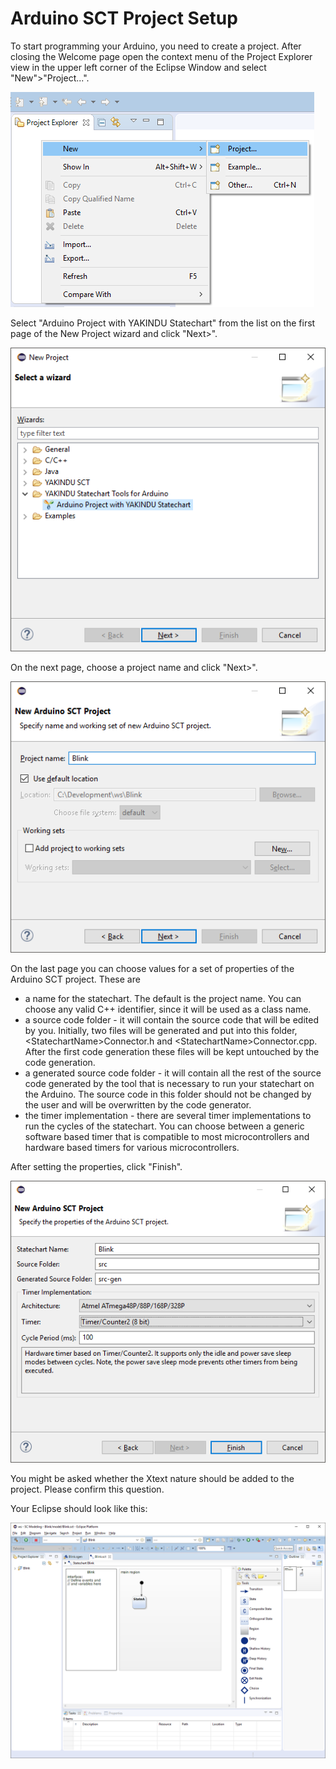 # Arduino SCT Project Setup

To start programming your Arduino, you need to create a project. After closing the Welcome page open the context menu of the Project Explorer view in the upper left corner of the Eclipse Window and select "New">"Project...".

![New Project](screenshots/NewProjectContextMenu.png)

Select "Arduino Project with YAKINDU Statechart" from the list on the first page of the New Project wizard and click "Next>".

![New Project Wizard](screenshots/NewProjectWizard.png)

On the next page, choose a project name and click "Next>".

![New Arduino SCT Project - Project Name](screenshots/NewArduinoProjectWizardPage.png)

On the last page you can choose values for a set of properties of the Arduino SCT project. These are

* a name for the statechart. The default is the project name. You can choose any valid C++ identifier, since it will be used as a class name.
* a source code folder - it will contain the source code that will be edited by you. Initially, two files will be generated and put into this folder, &lt;StatechartName&gt;Connector.h and &lt;StatechartName&gt;Connector.cpp. After the first code generation these files will be kept untouched by the code generation.
* a generated source code folder - it will contain all the rest of the source code generated by the tool that is necessary to run your statechart on the Arduino. The source code in this folder should not be changed by the user and will be overwritten by the code generator.
* the timer implementation - there are several timer implementations to run the cycles of the statechart. You can choose between a generic software based timer that is compatible to most microcontrollers and hardware based timers for various microcontrollers.

After setting the properties, click "Finish".

![New Arduino SCT Project - Project Properties](screenshots/ProjectPropertiesWizardPage.png)

You might be asked whether the Xtext nature should be added to the project. Please confirm this question.

Your Eclipse should look like this:

![New Arduino SCT Project - Project Properties](screenshots/NewArduinoSCTProject.png)

